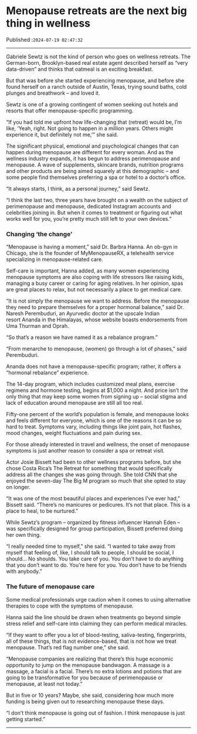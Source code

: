 # Menopause retreats are the next big thing in wellness

Published :`2024-07-19 02:47:32`

---

Gabriele Sewtz is not the kind of person who goes on wellness retreats. The German-born, Brooklyn-based real estate agent described herself as “very data-driven” and thinks that oatmeal is an exciting breakfast.

But that was before she started experiencing menopause, and before she found herself on a ranch outside of Austin, Texas, trying sound baths, cold plunges and breathwork – and loved it.

Sewtz is one of a growing contingent of women seeking out hotels and resorts that offer menopause-specific programming.

“If you had told me upfront how life-changing that (retreat) would be, I’m like, ‘Yeah, right. Not going to happen in a million years. Others might experience it, but definitely not me,’” she said.

The significant physical, emotional and psychological changes that can happen during menopause are different for every woman. And as the wellness industry expands, it has begun to address perimenopause and menopause. A wave of supplements, skincare brands, nutrition programs and other products are being aimed squarely at this demographic – and some people find themselves preferring a spa or hotel to a doctor’s office.

“It always starts, I think, as a personal journey,” said Sewtz.

“I think the last two, three years have brought on a wealth on the subject of perimenopause and menopause, dedicated Instagram accounts and celebrities joining in. But when it comes to treatment or figuring out what works well for you, you’re pretty much still left to your own devices.”

### Changing ‘the change’

“Menopause is having a moment,” said Dr. Barbra Hanna. An ob-gyn in Chicago, she is the founder of MyMenopauseRX, a telehealth service specializing in menopause-related care.

Self-care is important, Hanna added, as many women experiencing menopause symptoms are also coping with life stressors like raising kids, managing a busy career or caring for aging relatives. In her opinion, spas are great places to relax, but not necessarily a place to get medical care.

“It is not simply the menopause we want to address. Before the menopause they need to prepare themselves for a proper hormonal balance,” said Dr. Naresh Perembuduri, an Ayurvedic doctor at the upscale Indian resort Ananda in the Himalayas, whose website boasts endorsements from Uma Thurman and Oprah.

“So that’s a reason we have named it as a rebalance program.”

“From menarche to menopause, (women) go through a lot of phases,” said Perembuduri.

Ananda does not have a menopause-specific program; rather, it offers a “hormonal rebalance” experience.

The 14-day program, which includes customized meal plans, exercise regimens and hormone testing, begins at $1,000 a night. And price isn’t the only thing that may keep some women from signing up – social stigma and lack of education around menopause are still all too real.

Fifty-one percent of the world’s population is female, and menopause looks and feels different for everyone, which is one of the reasons it can be so hard to treat. Symptoms vary, including things like joint pain, hot flashes, mood changes, weight fluctuations and pain during sex.

For those already interested in travel and wellness, the onset of menopause symptoms is just another reason to consider a spa or retreat visit.

Actor Josie Bissett had been to other wellness programs before, but she chose Costa Rica’s The Retreat for something that would specifically address all the changes she was going through. She told CNN that she enjoyed the seven-day The Big M program so much that she opted to stay on longer.

“It was one of the most beautiful places and experiences I’ve ever had,” Bissett said. “There’s no manicures or pedicures. It’s not that place. This is a place to heal, to be nurtured.”

While Sewtz’s program – organized by fitness influencer Hannah Eden – was specifically designed for group participation, Bissett preferred doing her own thing.

“I really needed time to myself,” she said. “I wanted to take away from myself that feeling of, like, I should talk to people, I should be social, I should… No shoulds. You take care of you. You don’t have to do anything that you don’t want to do. You’re here for you. You don’t have to be friends with anybody.”

### The future of menopause care

Some medical professionals urge caution when it comes to using alternative therapies to cope with the symptoms of menopause.

Hanna said the line should be drawn when treatments go beyond simple stress relief and self-care into claiming they can perform medical miracles.

“If they want to offer you a lot of blood-testing, saliva-testing, fingerprints, all of these things, that is not evidence-based, that is not how we treat menopause. That’s red flag number one,” she said.

“Menopause companies are realizing that there’s this huge economic opportunity to jump on the menopause bandwagon. A massage is a massage, a facial is a facial. There’s no extra lotions and potions that are going to be transformative for you because of perimenopause or menopause, at least not today.”

But in five or 10 years? Maybe, she said, considering how much more funding is being given out to researching menopause these days.

“I don’t think menopause is going out of fashion. I think menopause is just getting started.”

---


